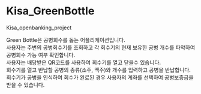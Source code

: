 # Kisa_GreenBottle
Kisa_openbanking_project

Green Bottle은 공병회수를 돕는 어플리케이션입니다.  
사용자는 주변의 공병회수기를 조회하고 각 회수기의 현재 보유한 공병 개수를 파악하여 공병회수 가능 여부 확인합니다.  
사용자는 배당받은 QR코드를 사용하여 회수기를 열고 닫을수 있습니다.  
회수기를 열고 반납할 공병의 종류(소주, 맥주)와 개수를 입력하고 공병을 반납합니다.  
회수기가 공병을 인식하여 회수가 완료된 경우 사용자의 계좌를 선택하여 공병보증금을 받을 수 있습니다.  
